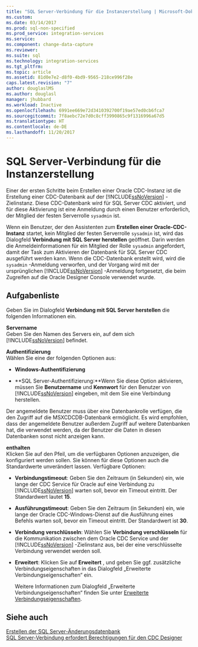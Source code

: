 ```yaml
---
title: "SQL Server-Verbindung für die Instanzerstellung | Microsoft-Dokumentation"
ms.custom: 
ms.date: 03/14/2017
ms.prod: sql-non-specified
ms.prod_service: integration-services
ms.service: 
ms.component: change-data-capture
ms.reviewer: 
ms.suite: sql
ms.technology: integration-services
ms.tgt_pltfrm: 
ms.topic: article
ms.assetid: 81d0e7e2-d8f0-4bd9-9565-218ce996f28e
caps.latest.revision: "7"
author: douglaslMS
ms.author: douglasl
manager: jhubbard
ms.workload: Inactive
ms.openlocfilehash: 6991ee669e72d3410392700f19ae57ed0cb6fca7
ms.sourcegitcommit: 7f8aebc72e7d0c8cff3990865c9f1316996a67d5
ms.translationtype: HT
ms.contentlocale: de-DE
ms.lasthandoff: 11/20/2017
---
```

# <a name="sql-server-connection-for-instance-creation"></a>SQL Server-Verbindung für die Instanzerstellung
  Einer der ersten Schritte beim Erstellen einer Oracle CDC-Instanz ist die Erstellung einer CDC-Datenbank auf der [!INCLUDE[ssNoVersion](../../includes/ssnoversion-md.md)] -Zielinstanz. Diese CDC-Datenbank wird für SQL Server CDC aktiviert, und für diese Aktivierung ist eine Anmeldung durch einen Benutzer erforderlich, der Mitglied der festen Serverrolle `sysadmin` ist.  
  
 Wenn ein Benutzer, der den Assistenten zum **Erstellen einer Oracle-CDC-Instanz** startet, kein Mitglied der festen Serverrolle `sysadmin` ist, wird das Dialogfeld **Verbindung mit SQL Server herstellen** geöffnet. Darin werden die Anmeldeinformationen für ein Mitglied der Rolle `sysadmin` angefordert, damit der Task zum Aktivieren der Datenbank für SQL Server CDC ausgeführt werden kann. Wenn die CDC-Datenbank erstellt wird, wird die `sysadmin` -Anmeldung verworfen, und der Vorgang wird mit der ursprünglichen [!INCLUDE[ssNoVersion](../../includes/ssnoversion-md.md)] -Anmeldung fortgesetzt, die beim Zugreifen auf die Oracle Designer Console verwendet wurde.  
  
## <a name="task-list"></a>Aufgabenliste  
 Geben Sie im Dialogfeld **Verbindung mit SQL Server herstellen** die folgenden Informationen ein.  
  
 **Servername**  
 Geben Sie den Namen des Servers ein, auf dem sich [!INCLUDE[ssNoVersion](../../includes/ssnoversion-md.md)] befindet.  
  
 **Authentifizierung**  
 Wählen Sie eine der folgenden Optionen aus:  
  
-   **Windows-Authentifizierung**  
  
-   **SQL Server-Authentifizierung:**Wenn Sie diese Option aktivieren, müssen Sie **Benutzername** und **Kennwort** für den Benutzer von [!INCLUDE[ssNoVersion](../../includes/ssnoversion-md.md)] eingeben, mit dem Sie eine Verbindung herstellen.  
  
 Der angemeldete Benutzer muss über eine Datenbankrolle verfügen, die den Zugriff auf die MSXCDCDB-Datenbank ermöglicht. Es wird empfohlen, dass der angemeldete Benutzer außerdem Zugriff auf weitere Datenbanken hat, die verwendet werden, da der Benutzer die Daten in diesen Datenbanken sonst nicht anzeigen kann.  
  
 **enthalten**  
 Klicken Sie auf den Pfeil, um die verfügbaren Optionen anzuzeigen, die konfiguriert werden sollen. Sie können für diese Optionen auch die Standardwerte unverändert lassen. Verfügbare Optionen:  
  
-   **Verbindungstimeout**: Geben Sie den Zeitraum (in Sekunden) ein, wie lange der CDC Service für Oracle auf eine Verbindung zu [!INCLUDE[ssNoVersion](../../includes/ssnoversion-md.md)] warten soll, bevor ein Timeout eintritt. Der Standardwert lautet **15**.  
  
-   **Ausführungstimeout**: Geben Sie den Zeitraum (in Sekunden) ein, wie lange der Oracle CDC-Windows-Dienst auf die Ausführung eines Befehls warten soll, bevor ein Timeout eintritt. Der Standardwert ist **30**.  
  
-   **Verbindung verschlüsseln**: Wählen Sie **Verbindung verschlüsseln** für die Kommunikation zwischen dem Oracle CDC Service und der [!INCLUDE[ssNoVersion](../../includes/ssnoversion-md.md)] -Zielinstanz aus, bei der eine verschlüsselte Verbindung verwendet werden soll.  
  
-   **Erweitert**: Klicken Sie auf **Erweitert** , und geben Sie ggf. zusätzliche Verbindungseigenschaften in das Dialogfeld „Erweiterte Verbindungseigenschaften“ ein.  
  
     Weitere Informationen zum Dialogfeld „Erweiterte Verbindungseigenschaften“ finden Sie unter [Erweiterte Verbindungseigenschaften](../../integration-services/change-data-capture/advanced-connection-properties.md).  
  
## <a name="see-also"></a>Siehe auch  
 [Erstellen der SQL Server-Änderungsdatenbank](../../integration-services/change-data-capture/create-the-sql-server-change-database.md)   
 [SQL Server-Verbindung erfordert Berechtigungen für den CDC Designer](../../integration-services/change-data-capture/sql-server-connection-required-permissions-for-the-cdc-designer.md)  
  
  

